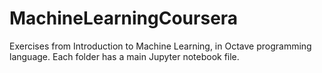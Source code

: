 # MachineLearningCoursera
Exercises from Introduction to Machine Learning, in Octave programming language. Each folder has a main Jupyter notebook file.
